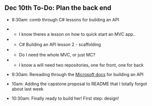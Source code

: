 ## Dec 10th To-Do: Plan the back end

- 8:30am: comb through C# lessons for building an API
- - I know theres a lesson on how to quick start an MVC app..
- - C# Building an API lesson 2 - scaffolding
- - Do I need the whole MVC, or just MC?
- - I know a will need two repositories, one for front, one for back

- 9:30am: Rereading through the [Microsoft docs](https://docs.microsoft.com/en-us/aspnet/web-api/overview/older-versions/build-restful-apis-with-aspnet-web-api) for building an API

- 10am: Adding the capstone proposal to README that I totally forgot about last week

- 10:30am: Finally ready to build her! First step: design!